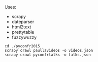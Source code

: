Uses:

- scrapy
- dateparser
- html2text
- prettytable
- fuzzywuzzy

```
cd ./pyconfr2015
scrapy crawl paullavideos -o videos.json
scrapy crawl pyconfrtalks -o talks.json
```
